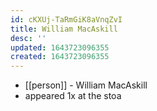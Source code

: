 ```yaml
---
id: cKXUj-TaRmGiK8aVnqZvI
title: William MacAskill
desc: ''
updated: 1643723096355
created: 1643723096355
---
```



- [[person]] - William MacAskill
- appeared 1x at the stoa
